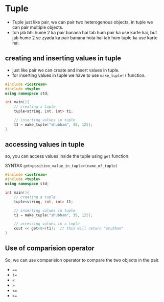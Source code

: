 # Tuple

- Tuple just like pair, we can pair two heterogenous objects, in tuple we can pair multiple objects.
- toh jab bhi hume 2 ka pair banana hai tab hum pair ka use karte hai, but jab hume 2 se zyada ka pair banana hota hai tab hum tuple ka use karte hai.

## creating and inserting values in tuple

- just like pair we can create and insert values in tuple.
- for inserting values in tuple we have to use `make_tuple()` function.

```cpp
#include <iostream>
#include <tuple>
using namespace std;

int main(){
    // creating a tuple
    tuple<string, int, int> t1;

    // inserting values in tuple
    t1 = make_tuple("shubham", 35, 125);
}
```

## accessing values in tuple

so, you can access values inside the tuple using `get` function.

SYNTAX
`get<position_value_in_tuple>(name_of_tuple)`

```cpp
#include <iostream>
#include <tuple>
using namespace std;

int main(){
    // creating a tuple
    tuple<string, int, int> t1;

    // inserting values in tuple
    t1 = make_tuple("shubham", 35, 125);

    // accessing values in a tuple
    cout << get<0>(t1);  // this will return "shubham"
}
```

## Use of comparision operator

So, we can use comparision operator to compare the two objects in the pair.

- `==`
- `!= `
- `< `
- `>`
- `<=`
- `>=`
